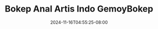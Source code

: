 --- 
title: "Bokep Anal Artis Indo  GemoyBokep"
description: "    Bokep Anal Artis Indo  GemoyBokep doodstream video full  "
date: 2024-11-16T04:55:25-08:00
file_code: "0u5l371vdxqr"
draft: false
cover: "oulo01ktj6s32j5u.jpg"
tags: ["Bokep", "Anal", "Artis", "Indo", "GemoyBokep", "bokep-indo", "bokep-viral", "bokep-ig"]
length: 51
fld_id: "1483139"
foldername: "Anal indo"
categories: ["Anal indo"]
views: 0
---